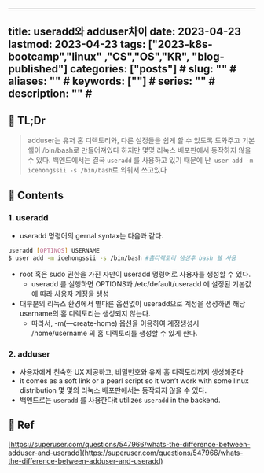 
---
title: useradd와 adduser차이
date: 2023-04-23
lastmod: 2023-04-23
tags: ["2023-k8s-bootcamp","linux" ,"CS","OS","KR", "blog-published"] 
categories: ["posts"] # <!--"progress-diary", "posts"  , "TIL"하나만 선택해서보셈 -->
slug: "" # <!--영어 slug만 가능 url에서 보일 수 있음-->
aliases: "" # <!--뭔지몰라-->
keywords: [""] # <!--뭔지몰라-->
series: "" # <!--뭔지몰라-->
description: "" # <!--포스트에대한설명 -->
---

##  🍊 TL;Dr

> adduser는 유저 홈 디렉토리와, 다른 설정들을 쉽게 할 수 있도록 도와주고  기본 쉘이 /bin/bash로 만들어져있다 하지만 몇몇 리눅스 배포판에서 동작하지 않을 수 있다. 백엔드에서는 결국 `useradd` 를 사용하고 있기 때문에 난` user add -m icehongssii -s /bin/bash`로 외워서 쓰고있다



##  🍊 Contents

### 1. useradd

-   useradd 명령어의 gernal syntax는 다음과 같다.

```bash
useradd [OPTINOS] USERNAME
$ user add -m icehongssii -s /bin/bash #홈디렉토리 생성후 bash 쉘 사용
```

-   root 혹은 sudo 권한을 가진 자만이 useradd 명령어로 사용자를 생성할 수 있다.
    -   useradd 를 실행하면 OPTIONS과 /etc/default/useradd 에 설정된 기본값에 따라 사용자 계정을 생성
-   대부분의 리눅스 환경에서 별다른 옵션없이 useradd으로 계정을 생성하면 해당 username의 홈 디렉토리는 생성되지 않는다.
    -   따라서, -m(—create-home) 옵션을 이용하여 계정생성시 /home/username 의 홈 디렉토리를 생성할 수 있게 한다.



### 2. adduser

- 사용자에게 친숙한 UX 제공하고, 비밀번호와 유저 홈 디렉토리까지 생성해준다
- it comes as a soft link or a pearl script so it won’t work with some linux distribution 몇 몇의 리눅스 배포판에서는 동작되지 않을 수 있다.
- 백엔드로는 `useradd` 를 사용한다it utilizes `useradd` in the backend.


## 📑 Ref

[https://superuser.com/questions/547966/whats-the-difference-between-adduser-and-useradd](https://superuser.com/questions/547966/whats-the-difference-between-adduser-and-useradd)
